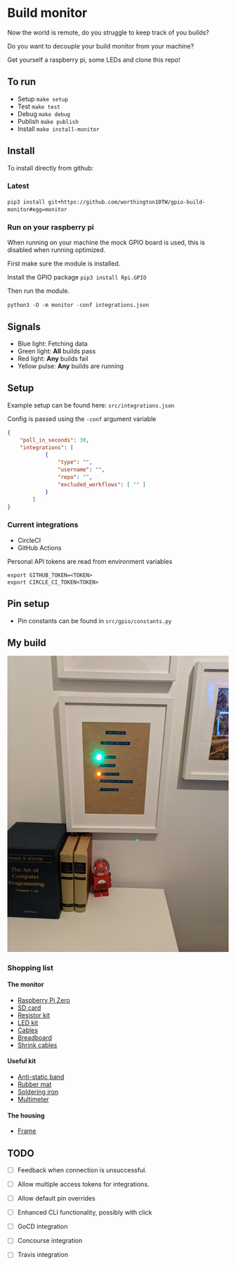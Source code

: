 # Build monitor

Now the world is remote, do you struggle to keep track of you builds?

Do you want to decouple your build monitor from your machine?

Get yourself a raspberry pi, some LEDs and clone this repo!

## To run

- Setup `make setup`
- Test `make test`
- Debug `make debug`
- Publish `make publish`
- Install `make install-monitor`

## Install

To install directly from github:

### Latest

`pip3 install git+https://github.com/worthington10TW/gpio-build-monitor#egg=monitor`

### Run on your raspberry pi 

When running on your machine the mock GPIO board is used, this is disabled when running optimized.

First make sure the module is installed.

Install the GPIO package `pip3 install Rpi.GPIO`

Then run the module.

`python3 -O -m monitor -conf integrations.json`

## Signals

- Blue light: Fetching data
- Green light: **All** builds pass
- Red light: **Any** builds fail
- Yellow pulse: **Any** builds are running

## Setup

Example setup can be found here: `src/integrations.json`

Config is passed using the `-conf` argument variable

```json
{
    "poll_in_seconds": 30,
    "integrations": [
            {
                "type": "",
                "username": "",
                "repo": "",
                "excluded_workflows": [ "" ]
            }
        ]
}
```

### Current integrations

- CircleCI
- GitHub Actions
  
Personal API tokens are read from environment variables

```shell
export GITHUB_TOKEN=<TOKEN>
export CIRCLE_CI_TOKEN<TOKEN>
```

## Pin setup

- Pin constants can be found in `src/gpio/constants.py`


## My build

![my build](build_monitor.jpg)

### Shopping list

#### The monitor

- [Raspberry Pi Zero](https://thepihut.com/products/raspberry-pi-zero-w?src=raspberrypi)
- [SD card](https://www.amazon.co.uk/Kingston-microSD-SDCS2-Adapter-Included/dp/B07YGZ7FY7/)
- [Resistor kit](https://thepihut.com/products/ultimate-resistor-kit)
- [LED kit](https://thepihut.com/products/ultimate-5mm-led-kit)
- [Cables](https://thepihut.com/products/thepihuts-jumper-bumper-pack-120pcs-dupont-wire)
- [Breadboard](https://thepihut.com/products/raspberry-pi-breadboard-half-size)
- [Shrink cables](https://thepihut.com/products/multi-colored-heat-shrink-pack-3-32-1-8-3-16-diameters)

#### Useful kit

- [Anti-static band](https://www.amazon.co.uk/gp/product/B07TGD5CD8/)
- [Rubber mat](https://www.amazon.co.uk/gp/product/B075D9R8PZ/)
- [Soldering iron](https://www.amazon.co.uk/gp/product/B07X3CZ3FJ/)
- [Multimeter](https://www.amazon.co.uk/gp/product/B01N35ZVKY/)

#### The housing

- [Frame](https://www.ikea.com/gb/en/p/ribba-frame-white-80378423/)

## TODO

- [ ] Feedback when connection is unsuccessful.
- [ ] Allow multiple access tokens for integrations.
- [ ] Allow default pin overrides
- [ ] Enhanced CLI functionality, possibly with click
- [ ] GoCD integration
- [ ] Concourse integration
- [ ] Travis integration  



